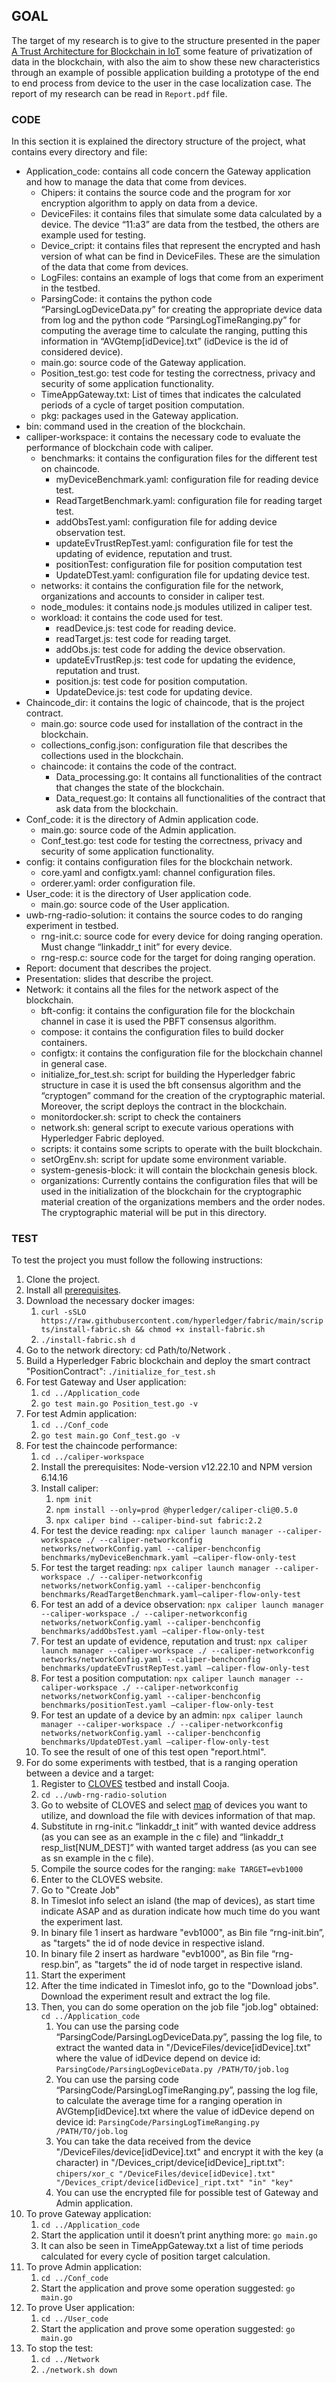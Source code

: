## GOAL

The target of my research is to give to the structure presented in the paper [A Trust Architecture for Blockchain in IoT](https://arxiv.org/pdf/1906.11461) some feature of privatization of data in the blockchain, with also the aim to show these new characteristics through an example of possible application building a prototype of the end to end process from device to the user in the case localization case. The report of my research can be read in `Report.pdf` file.

### CODE

In this section it is explained the directory structure of the project, what contains every directory and file:
* Application_code: contains all code concern the Gateway application and how to manage the data that come from devices.
  - Chipers: it contains the source code and the program for xor encryption algorithm to apply on data from a device.
  - DeviceFiles: it contains files that simulate some data calculated by a device. The device “11:a3” are data from the testbed, the others are example used for testing.
  - Device_cript: it contains files that represent the encrypted and hash version of what can be find in DeviceFiles. These are the simulation of the data that come from devices.
  - LogFiles: contains an example of logs that come from an experiment in the testbed.
  - ParsingCode: it contains the python code “ParsingLogDeviceData.py” for creating the appropriate device data from log and the python code “ParsingLogTimeRanging.py” for computing the average time to calculate the ranging, putting this information in “AVGtemp[idDevice].txt” (idDevice is the id of considered device).
  - main.go: source code of the Gateway application.
  - Position_test.go: test code for testing the correctness, privacy and security of some application functionality.
  - TimeAppGateway.txt: List of times that indicates the calculated periods of a cycle of target position computation.
  - pkg: packages used in the Gateway application.
* bin: command used in the creation of the blockchain.
* calliper-workspace: it contains the necessary code to evaluate the performance of blockchain code with caliper.
  - benchmarks: it contains the configuration files for the different test on chaincode.
    + myDeviceBenchmark.yaml: configuration file for reading device test.
    + ReadTargetBenchmark.yaml: configuration file for reading target test.
    + addObsTest.yaml: configuration file for adding device observation test.
    + updateEvTrustRepTest.yaml: configuration file for test the updating of evidence, reputation and trust.
    + positionTest: configuration file for position computation test
    + UpdateDTest.yaml: configuration file for updating device test.
  - networks: it contains the configuration file for the network, organizations and accounts to consider in caliper test.
  - node_modules: it contains node.js modules utilized in caliper test.
  - workload: it contains the code used for test.
    + readDevice.js: test code for reading device.
    + readTarget.js: test code for reading target.
    + addObs.js: test code for adding the device observation.
    + updateEvTrustRep.js: test code for updating the evidence, reputation and trust.
    + position.js: test code for position computation.
    + UpdateDevice.js: test code for updating device.
* Chaincode_dir: it contains the logic of chaincode, that is the project contract.
  - main.go: source code used for installation of the contract in the blockchain.
  - collections_config.json: configuration file that describes the collections used in the blockchain.
  - chaincode: it contains the code of the contract.
    + Data_processing.go: It contains all functionalities of the contract that changes the state of the blockchain.
    + Data_request.go: It contains all functionalities of the contract that ask data from the blockchain.
* Conf_code: it is the directory of Admin application code.
  - main.go: source code of the Admin application.
  - Conf_test.go: test code for testing the correctness, privacy and security of some application functionality.
* config: it contains configuration files for the blockchain network.
  - core.yaml and configtx.yaml: channel configuration files.
  - orderer.yaml: order configuration file.
* User_code: it is the directory of User application code.
  - main.go: source code of the User application.
* uwb-rng-radio-solution: it contains the source codes to do ranging experiment in testbed.
  - rng-init.c: source code for every device for doing ranging operation. Must change “linkaddr_t init” for every device.
  - rng-resp.c: source code for the target for doing ranging operation.
* Report: document that describes the project.
* Presentation: slides that describe the project.
* Network: it contains all the files for the network aspect of the blockchain.
  - bft-config: it contains the configuration file for the blockchain channel in case it is used the PBFT consensus algorithm.
  - compose: it contains the configuration files to build docker containers.
  - configtx: it contains the configuration file for the blockchain channel in general case.
  - initialize_for_test.sh: script for building the Hyperledger fabric structure in case it is used the bft consensus algorithm and the “cryptogen” command for the creation of the cryptographic material. Moreover, the script deploys the contract in the blockchain.
  - monitordocker.sh: script to check the containers
  - network.sh: general script to execute various operations with Hyperledger Fabric deployed.
  - scripts: it contains some scripts to operate with the built blockchain.
  - setOrgEnv.sh: script for update some environment variable.
  - system-genesis-block: it will contain the blockchain genesis block.
  - organizations: Currently contains the configuration files that will be used in the initialization of the blockchain for the cryptographic material creation of the organizations members and the order nodes. The cryptographic material will be put in this directory.

### TEST

To test the project you must follow the following instructions:
1. Clone the project.
2. Install all [prerequisites](https://hyperledger-fabric.readthedocs.io/en/latest/prereqs.html).
3. Download the necessary docker images:
   1. `curl -sSLO https://raw.githubusercontent.com/hyperledger/fabric/main/scripts/install-fabric.sh && chmod +x install-fabric.sh`
   2. `./install-fabric.sh d`
4. Go to the network directory: cd Path/to/Network  .
5. Build a Hyperledger Fabric blockchain and deploy the smart contract "PositionContract": `./initialize_for_test.sh`
6. For test Gateway and User application:
   1. `cd ../Application_code`
   2. `go test main.go Position_test.go -v`
7. For test Admin application:
   1. `cd ../Conf_code`
   2. `go test main.go Conf_test.go -v`
8. For test the chaincode performance:
   1. `cd ../caliper-workspace`
   2. Install the prerequisites: Node-version v12.22.10 and NPM version 6.14.16
   3. Install caliper:
      1. `npm init`
      2. `npm install --only=prod @hyperledger/caliper-cli@0.5.0`
      3. `npx caliper bind --caliper-bind-sut fabric:2.2`
   4. For test the device reading: `npx caliper launch manager --caliper-workspace ./ --caliper-networkconfig networks/networkConfig.yaml --caliper-benchconfig benchmarks/myDeviceBenchmark.yaml —caliper-flow-only-test`
   5. For test the target reading: `npx caliper launch manager --caliper-workspace ./ --caliper-networkconfig networks/networkConfig.yaml --caliper-benchconfig benchmarks/ReadTargetBenchmark.yaml—caliper-flow-only-test`
   6. For test an add of a device observation: `npx caliper launch manager --caliper-workspace ./ --caliper-networkconfig networks/networkConfig.yaml --caliper-benchconfig benchmarks/addObsTest.yaml —caliper-flow-only-test`
   7. For test an update of evidence, reputation and trust: `npx caliper launch manager --caliper-workspace ./ --caliper-networkconfig networks/networkConfig.yaml --caliper-benchconfig benchmarks/updateEvTrustRepTest.yaml —caliper-flow-only-test`
   8. For test a position computation: `npx caliper launch manager --caliper-workspace ./ --caliper-networkconfig networks/networkConfig.yaml --caliper-benchconfig benchmarks/positionTest.yaml —caliper-flow-only-test`
   9. For test an update of a device by an admin: `npx caliper launch manager --caliper-workspace ./ --caliper-networkconfig networks/networkConfig.yaml --caliper-benchconfig benchmarks/UpdateDTest.yaml —caliper-flow-only-test`
   10. To see the result of one of this test open "report.html".
9. For do some experiments with testbed, that is a ranging operation between a device and a target:
   1. Register to [CLOVES](https://iottestbed.disi.unitn.it/cloves/getting-started/) testbed and install Cooja.
   2. `cd ../uwb-rng-radio-solution`
   3. Go to website of CLOVES and select [map](https://iottestbed.disi.unitn.it/cloves/infrastructure/) of devices you want to utilize, and download the file with devices information of that map.
   4. Substitute in rng-init.c “linkaddr_t init” with wanted device address (as you can see as an example in the c file) and “linkaddr_t resp_list[NUM_DEST]” with wanted target address (as you can see as sn example in the c file).
   5. Compile the source codes for the ranging: `make TARGET=evb1000`
   6. Enter to the CLOVES website.
   7. Go to "Create Job"
   8. In Timeslot info select an island (the map of devices), as start time indicate ASAP and as duration indicate how much time do you want the experiment last.
   9. In binary file 1 insert as hardware "evb1000", as Bin file “rng-init.bin”, as "targets" the id of node device in respective island.
   10. In binary file 2 insert as hardware "evb1000", as Bin file “rng-resp.bin”, as "targets" the id of node target in respective island.
   11. Start the experiment
   12. After the time indicated in Timeslot info, go to the "Download jobs". Download the experiment result and extract the log file.
   13. Then, you can do some operation on the job file "job.log" obtained: `cd ../Application_code`
       1. You can use the parsing code “ParsingCode/ParsingLogDeviceData.py”, passing the log file, to extract the wanted data in "/DeviceFiles/device[idDevice].txt" where the value of idDevice depend on device id: `ParsingCode/ParsingLogDeviceData.py /PATH/TO/job.log`
       2. You can use the parsing code “ParsingCode/ParsingLogTimeRanging.py”, passing the log file, to calculate the average time for a ranging operation in AVGtemp[idDevice].txt where the value of idDevice depend on device id: `ParsingCode/ParsingLogTimeRanging.py /PATH/TO/job.log`
       3. You can take the data received from the device "/DeviceFiles/device[idDevice].txt" and encrypt it with the key (a character) in "/Devices_cript/device[idDevice]_ript.txt": `chipers/xor_c "/DeviceFiles/device[idDevice].txt" "/Devices_cript/device[idDevice]_ript.txt" "in" "key"`
       4. You can use the encrypted file for possible test of Gateway and Admin application.
10. To prove Gateway application:
    1. `cd ../Application_code`
    2. Start the application until it doesn’t print anything more: `go main.go`
    3. It can also be seen in TimeAppGateway.txt a list of time periods calculated for every cycle of position target calculation.
11. To prove Admin application:
    1. `cd ../Conf_code`
    2. Start the application and prove some operation suggested: `go main.go`
12. To prove User application:
    1. `cd ../User_code`
    2. Start the application and prove some operation suggested: `go main.go`
13. To stop the test:
    1. `cd ../Network`
    2. `./network.sh down`

